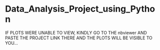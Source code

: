 # Data_Analysis_Project_using_Python
IF PLOTS WERE UNABLE TO VIEW, KINDLY GO TO THE nbviewer AND PASTE THE PROJECT LINK THERE AND THE PLOTS WILL BE VISIBLE TO YOU...


